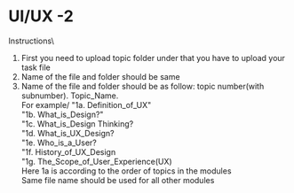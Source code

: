 # UI/UX -2

Instructions\
1. First you need to upload topic folder under that you have to upload your task file
2. Name of the file and folder should be same
3. Name of the file and folder should be as follow: topic number(with subnumber). Topic_Name.\
For example/ 
"1a. Definition_of_UX"\
                 "1b. What_is_Design?"\
                 "1c. What_is_Design Thinking?\
                 "1d. What_is_UX_Design?\
                 "1e. Who_is_a_User?\
                 "1f. History_of_UX_Design\
                 "1g. The_Scope_of_User_Experience(UX)\
Here 1a is according to the order of topics in the modules\
Same file name should be used for all other modules

